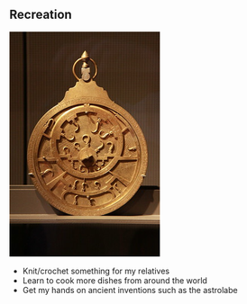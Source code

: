 ## Recreation
![Astrolabe](Larry_Ewing.jpg)

- Knit/crochet something for my relatives
- Learn to cook more dishes from around the world
- Get my hands on ancient inventions such as the astrolabe